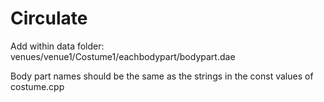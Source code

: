 # Circulate

Add within data folder: venues/venue1/Costume1/eachbodypart/bodypart.dae

Body part names should be the same as the strings in the const values of costume.cpp
